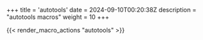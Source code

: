 +++
title = 'autotools'
date = 2024-09-10T00:20:38Z
description = "autotools macros"
weight = 10
+++

{{< render_macro_actions "autotools" >}}
